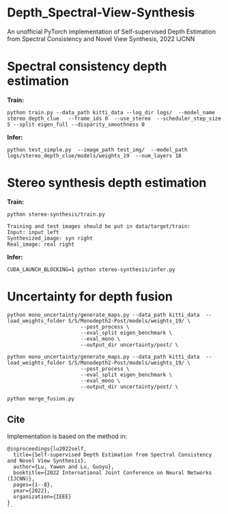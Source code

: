 # Depth_Spectral-View-Synthesis

An unofficial PyTorch implementation of Self-supervised Depth Estimation from Spectral Consistency and Novel View Synthesis, 2022 IJCNN



# Spectral consistency depth estimation
**Train:**
```
python train.py --data_path kitti_data --log_dir logs/  --model_name stereo_depth_clue   --frame_ids 0  --use_stereo  --scheduler_step_size 5 --split eigen_full --disparity_smoothness 0
```

**Infer:**
```
python test_simple.py  --image_path test_img/  --model_path logs/stereo_depth_clue/models/weights_19  --num_layers 18
```


# Stereo synthesis depth estimation
**Train:**

```
python stereo-synthesis/train.py

Training and test images should be put in data/target/train:
Input: input left
Synthesized_image: syn right
Real_image: real right
```

**Infer:**
```
CUDA_LAUNCH_BLOCKING=1 python stereo-synthesis/infer.py
```

# Uncertainty for depth fusion
```
python mono_uncertainty/generate_maps.py --data_path kitti_data  --load_weights_folder S/S/Monodepth2-Post/models/weights_19/ \
                        --post_process \
                        --eval_split eigen_benchmark \
                        --eval_mono \
                        --output_dir uncertainty/post/ \
```

```
python mono_uncertainty/generate_maps.py --data_path kitti_data  --load_weights_folder S/S/Monodepth2-Post/models/weights_19/ \
                        --post_process \
                        --eval_split eigen_benchmark \
                        --eval_mono \
                        --output_dir uncertainty/post/ \
```

```
python merge_fusion.py
```


## Cite
Implementation is based on the method in:
```
@inproceedings{lu2022self,
  title={Self-supervised Depth Estimation from Spectral Consistency and Novel View Synthesis},
  author={Lu, Yawen and Lu, Guoyu},
  booktitle={2022 International Joint Conference on Neural Networks (IJCNN)},
  pages={1--8},
  year={2022},
  organization={IEEE}
}
``

